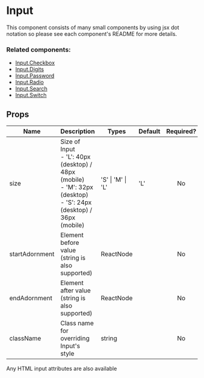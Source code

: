 # Input

This component consists of many small components by using jsx dot notation so please see each component's README for more details.

### Related components:
- [Input.Checkbox](./Checkbox)
- [Input.Digits](./Digits)
- [Input.Password](./Password)
- [Input.Radio](./Radio)
- [Input.Search](./Search)
- [Input.Switch](./Switch)

## Props

| Name      | Description                                                                                                              | Types             | Default | Required? |
|-----------|--------------------------------------------------------------------------------------------------------------------------|-------------------|---------|:---------:|
| size      | Size of Input<br>- 'L': 40px (desktop) / 48px (mobile)<br>- 'M': 32px (desktop)<br>- 'S': 24px (desktop) / 36px (mobile) | 'S' \| 'M' \| 'L' | 'L'     |     No    |
| startAdornment    | Element before value (string is also supported)                                                                            | ReactNode         |         |     No    |
| endAdornment    | Element after value (string is also supported)                                                                             | ReactNode         |         |     No    |
| className | Class name for overriding Input's style                                                                             | string            |         |     No    |

Any HTML input attributes are also available